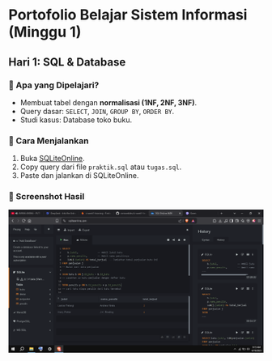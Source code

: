 # Portofolio Belajar Sistem Informasi (Minggu 1)

## Hari 1: SQL & Database

### 🔹 Apa yang Dipelajari?
- Membuat tabel dengan **normalisasi (1NF, 2NF, 3NF)**.
- Query dasar: `SELECT`, `JOIN`, `GROUP BY`, `ORDER BY`.
- Studi kasus: Database toko buku.

### 🔹 Cara Menjalankan
1. Buka [SQLiteOnline](https://sqliteonline.com/).
2. Copy query dari file `praktik.sql` atau `tugas.sql`.
3. Paste dan jalankan di SQLiteOnline.

### 🔹 Screenshot Hasil
![Contoh hasil query](day1-sql/praktik1.png) 
